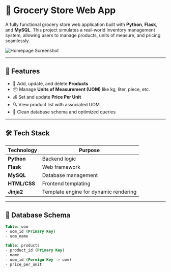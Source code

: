 # 🛒 Grocery Store Web App

A fully functional grocery store web application built with **Python**, **Flask**, and **MySQL**. This project simulates a real-world inventory management system, allowing users to manage products, units of measure, and pricing seamlessly.

![Homepage Screenshot](https://github.com/codebasics/python_projects_grocery_webapp/raw/main/homepage.JPG)

---

## 🚀 Features

- 🧾 Add, update, and delete **Products**
- 📦 Manage **Units of Measurement (UOM)** like kg, liter, piece, etc.
- 💰 Set and update **Price Per Unit**
- 🔍 View product list with associated UOM
- 🧠 Clean database schema and optimized queries

---

## 🛠️ Tech Stack

| Technology | Purpose |
|------------|---------|
| **Python** | Backend logic |
| **Flask** | Web framework |
| **MySQL** | Database management |
| **HTML/CSS** | Frontend templating |
| **Jinja2** | Template engine for dynamic rendering |

---

## 🧩 Database Schema

```sql
Table: uom
- uom_id (Primary Key)
- uom_name

Table: products
- product_id (Primary Key)
- name
- uom_id (Foreign Key -> uom)
- price_per_unit
